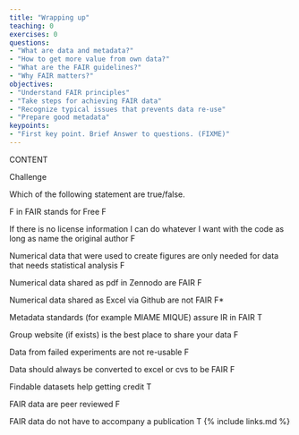 ```yaml
---
title: "Wrapping up"
teaching: 0
exercises: 0
questions:
- "What are data and metadata?" 
- "How to get more value from own data?" 
- "What are the FAIR guidelines?" 
- "Why FAIR matters?" 
objectives:
- "Understand FAIR principles"
- "Take steps for achieving FAIR data"
- "Recognize typical issues that prevents data re-use" 
- "Prepare good metadata" 
keypoints:
- "First key point. Brief Answer to questions. (FIXME)"
---
```


CONTENT

Challenge 

Which of the following statement are true/false. 

F in FAIR stands for Free F 

If there is no license information I can do whatever I want with the code as long as name the original author F 

Numerical data that were used to create figures are only needed for data that needs statistical analysis F 

Numerical data shared as pdf in Zennodo are FAIR F 

Numerical data shared as Excel via Github are not FAIR F* 

Metadata standards (for example MIAME MIQUE) assure IR in FAIR T 

Group website (if exists) is the best place to share your data F 

Data from failed experiments are not re-usable F 

Data should always be converted to excel or cvs to be FAIR F 

Findable datasets help getting credit T 

FAIR data are peer reviewed F 

FAIR data do not have to accompany a publication T 
{% include links.md %}

